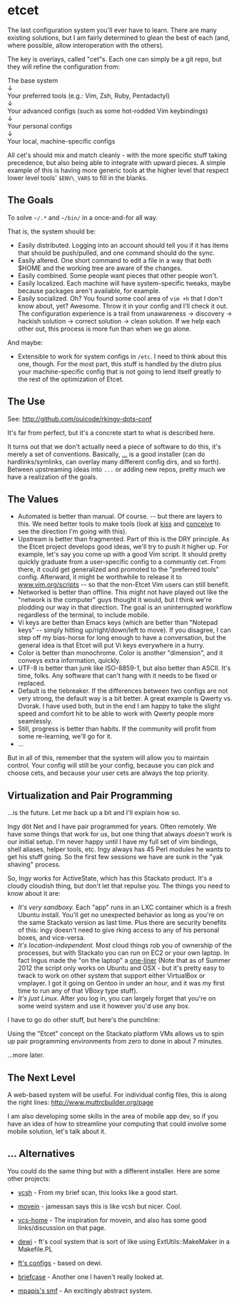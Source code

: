 etcet
=====

The last configuration system you'll ever have to learn. There are many
existing solutions, but I am fairly determined to glean the best of each (and,
where possible, allow interoperation with the others).

The key is overlays, called "cet"s. Each one can simply be a git repo, but
they will refine the configuration from:

The base system  
↓  
Your preferred tools (e.g.: Vim, Zsh, Ruby, Pentadactyl)  
↓  
Your advanced configs (such as some hot-rodded Vim keybindings)  
↓  
Your personal configs  
↓  
Your local, machine-specific configs

All cet's should mix and match cleanly - with the more specific stuff taking
precedence, but also being able to integrate with upward pieces. A simple
example of this is having more generic tools at the higher level that respect
lower level tools' `$ENV\_VARS` to fill in the blanks.

The Goals
-----------

To solve `~/.*` and `~/bin/` in a once-and-for all way.

That is, the system should be:

- Easily distributed. Logging into an account should tell you if it
  has items that should be push/pulled, and one command should do the
  sync.
- Easily altered. One short command to edit a file in a way that both
  $HOME and the working tree are aware of the changes.
- Easily combined. Some people want pieces that other people won't.
- Easily localized. Each machine will have system-specific tweaks,
  maybe because packages aren't available, for example.
- Easily socialized. Oh? You found some cool area of `vim +h` that I don't
  know about, yet? Awesome. Throw it in your config and I'll check it out.
  The configuration experience is a trail from unawareness → discovery →
  hackish solution → correct solution → clean solution. If we help each other
  out, this process is more fun than when we go alone.

And maybe:

- Extensible to work for system configs in `/etc`. I need to think about this
  one, though. For the most part, this stuff is handled by the distro plus
  your machine-specific config that is not going to lend itself greatly to the
  rest of the optimization of Etcet.

The Use
-------

See:
http://github.com/ouicode/rkingy-dots-conf

It's far from perfect, but it's a concrete start to what is described here.

It turns out that we don't actually need a piece of software to do this, it's
merely a set of conventions. Basically,
[...](https://github.com/ingydotnet/....git) is a good installer (can do
hardlinks/symlinks, can overlay many different config dirs, and so forth).
Between upstreaming ideas into `...` or adding new repos, pretty much we have
a realization of the goals.


The Values
----------

- Automated is better than manual. Of course. -- but there are layers to this.
  We need better tools to make tools (look at
  [kiss](https://github.com/ryanjosephking/config/blob/master/bin/kiss) and
  [conceive](https://github.com/ryanjosephking/config/blob/master/bin/conceive)
  to see the direction I'm going with this).
- Upstream is better than fragmented. Part of this is the DRY principle. As
  the Etcet project develops good ideas, we'll try to push it higher up. For
  example, let's say you come up with a good Vim script. It should pretty
  quickly graduate from a user-specific config to a communtiy cet. From there,
  it could get generalized and promoted to the "preferred tools" config.
  Afterward, it might be worthwhile to release it to www.vim.org/scripts -- so
  that the non-Etcet Vim users can still benefit.
- Networked is better than offline.  This might
  not have played out like the "network is the computer" guys thought it
  would, but I think we're plodding our way in that direction. The goal is an
  uninterrupted workflow regardless of the terminal, to include mobile.
- Vi keys are better than Emacs keys (which are better than "Notepad keys" --
  simply hitting up/right/down/left to move). If you disagree, I can step off
  my bias-horse for long enough to have a conversation, but the general idea
  is that Etcet will put Vi keys everywhere in a hurry.
- Color is better than monochrome. Color is another "dimension", and it
  conveys extra information, quickly.
- UTF-8 is better than junk like ISO-8859-1, but also better than ASCII. It's
  time, folks. Any software that can't hang with it needs to be fixed or
  replaced.
- Default is the tiebreaker. If the differences between two configs are not
  very strong, the default way is a bit better. A great example is Qwerty vs.
  Dvorak. I have used both, but in the end I am happy to take the slight speed
  and comfort hit to be able to work with Qwerty people more seamlessly.
- Still, progress is better than habits. If the community will profit from
  some re-learning, we'll go for it.
- ...

But in all of this, remember that the system will allow you to maintain
control. Your config will still be your config, because you can pick and
choose cets, and because your user cets are always the top priority.

Virtualization and Pair Programming
-----------------------------------

...is the future.  Let me back up a bit and I'll explain how so.

Ingy döt Net and I have pair programmed for years. Often remotely. We have
some things that work for us, but one thing that always _doesn't_ work is our
initial setup. I'm never happy until I have my full set of vim bindings, shell
aliases, helper tools, etc. Ingy always has 45 Perl modules he wants to get
his stuff going. So the first few sessions we have are sunk in the "yak
shaving" process.

So, Ingy works for ActiveState, which has this Stackato product. It's a cloudy
cloudish thing, but don't let that repulse you. The things you need to know
about it are:

- *It's very sandboxy.* Each "app" runs in an LXC container which is a fresh
  Ubuntu install. You'll get no unexpected behavior as long as you're on the
  same Stackato version as last time. Plus there are security benefits of
  this: ingy doesn't need to give rking access to any of his personal boxes,
  and vice-versa.
- *It's location-independent.* Most cloud things rob you of ownership of the
  processes, but with Stackato you can run on EC2 or your own laptop. In fact
  Ingus made the "on the laptop" a
  [one-liner](http://www.activestate.com/blog/2012/03/install-stackato-micro-cloud-one-command)
  (Note that as of Summer 2012 the script only works on Ubuntu and OSX - but
  it's pretty easy to twack to
  work on other system that support either VirtualBox or vmplayer. I got it
  going on Gentoo in under an hour, and it was my first time to run any of
  that VBoxy type stuff).
- *It's just Linux.* After you log in, you can largely forget that you're on
  some weird system and use it however you'd use any box.

I have to go do other stuff, but here's the punchline:

Using the "Etcet" concept on the Stackato platform VMs allows us to spin up
pair programming environments from zero to done in about 7 minutes.

...more later.

The Next Level
--------------

A web-based system will be useful. For individual config files, this is along
the right lines: http://www.muttrcbuilder.org/page

I am also developing some skills in the area of mobile app dev, so if you have
an idea of how to streamline your computing that could involve some mobile
solution, let's talk about it.

... Alternatives
----------------

You could do the same thing but with a different installer. Here are some other projects:

- [vcsh](https://github.com/RichiH/vcsh) - From my brief scan, this looks like
  a good start.

- [movein](http://stew.vireo.org/movein/) - jamessan says this is like vcsh
  but nicer. Cool.

- [vcs-home](http://vcs-home.branchable.com/) - The inspiration for movein,
  and also has some good links/discussion on that page.

- [dewi](https://github.com/ft/dewi) - ft's cool system that is sort of like
  using ExtUtils::MakeMaker in a Makefile.PL

- [ft's configs](https://dev.0x50.de/projects/ftdotfiles666) - based on dewi.

- [briefcase](htttp://jim.github.com/briefcase) - Another one I haven't really
  looked at.

- [mpapis's smf](https://github.com/sm/sm) - An excitingly abstract system.
